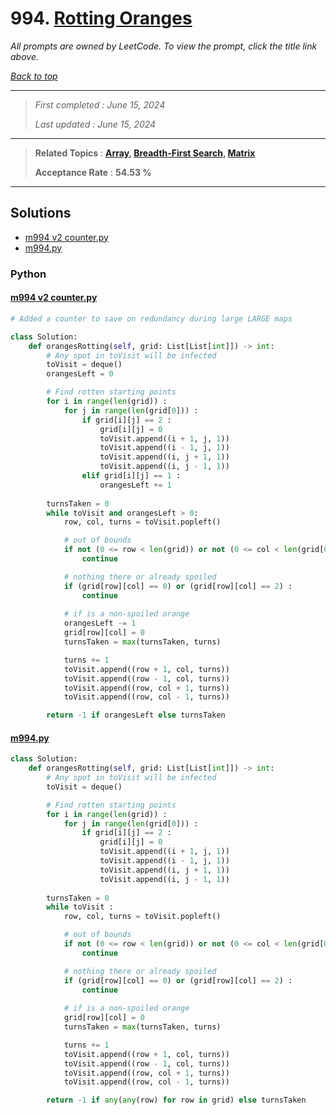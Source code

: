 # 994. [Rotting Oranges](<https://leetcode.com/problems/rotting-oranges>)

*All prompts are owned by LeetCode. To view the prompt, click the title link above.*

*[Back to top](<../README.md>)*

------

> *First completed : June 15, 2024*
>
> *Last updated : June 15, 2024*

------

> **Related Topics** : **[Array](<by_topic/Array.md>), [Breadth-First Search](<by_topic/Breadth-First Search.md>), [Matrix](<by_topic/Matrix.md>)**
>
> **Acceptance Rate** : **54.53 %**

------

## Solutions

- [m994 v2 counter.py](<../my-submissions/m994 v2 counter.py>)
- [m994.py](<../my-submissions/m994.py>)
### Python
#### [m994 v2 counter.py](<../my-submissions/m994 v2 counter.py>)
```Python
# Added a counter to save on redundancy during large LARGE maps

class Solution:
    def orangesRotting(self, grid: List[List[int]]) -> int:
        # Any spot in toVisit will be infected
        toVisit = deque()
        orangesLeft = 0

        # Find rotten starting points
        for i in range(len(grid)) :
            for j in range(len(grid[0])) :
                if grid[i][j] == 2 :
                    grid[i][j] = 0
                    toVisit.append((i + 1, j, 1))
                    toVisit.append((i - 1, j, 1))
                    toVisit.append((i, j + 1, 1))
                    toVisit.append((i, j - 1, 1))
                elif grid[i][j] == 1 :
                    orangesLeft += 1
        
        turnsTaken = 0
        while toVisit and orangesLeft > 0:
            row, col, turns = toVisit.popleft()

            # out of bounds
            if not (0 <= row < len(grid)) or not (0 <= col < len(grid[0])) :
                continue

            # nothing there or already spoiled
            if (grid[row][col] == 0) or (grid[row][col] == 2) :
                continue
        
            # if is a non-spoiled orange
            orangesLeft -= 1
            grid[row][col] = 0
            turnsTaken = max(turnsTaken, turns)

            turns += 1
            toVisit.append((row + 1, col, turns))
            toVisit.append((row - 1, col, turns))
            toVisit.append((row, col + 1, turns))
            toVisit.append((row, col - 1, turns))

        return -1 if orangesLeft else turnsTaken
```

#### [m994.py](<../my-submissions/m994.py>)
```Python
class Solution:
    def orangesRotting(self, grid: List[List[int]]) -> int:
        # Any spot in toVisit will be infected
        toVisit = deque()

        # Find rotten starting points
        for i in range(len(grid)) :
            for j in range(len(grid[0])) :
                if grid[i][j] == 2 :
                    grid[i][j] = 0
                    toVisit.append((i + 1, j, 1))
                    toVisit.append((i - 1, j, 1))
                    toVisit.append((i, j + 1, 1))
                    toVisit.append((i, j - 1, 1))
        
        turnsTaken = 0
        while toVisit :
            row, col, turns = toVisit.popleft()

            # out of bounds
            if not (0 <= row < len(grid)) or not (0 <= col < len(grid[0])) :
                continue

            # nothing there or already spoiled
            if (grid[row][col] == 0) or (grid[row][col] == 2) :
                continue
        
            # if is a non-spoiled orange
            grid[row][col] = 0
            turnsTaken = max(turnsTaken, turns)

            turns += 1
            toVisit.append((row + 1, col, turns))
            toVisit.append((row - 1, col, turns))
            toVisit.append((row, col + 1, turns))
            toVisit.append((row, col - 1, turns))

        return -1 if any(any(row) for row in grid) else turnsTaken
```

